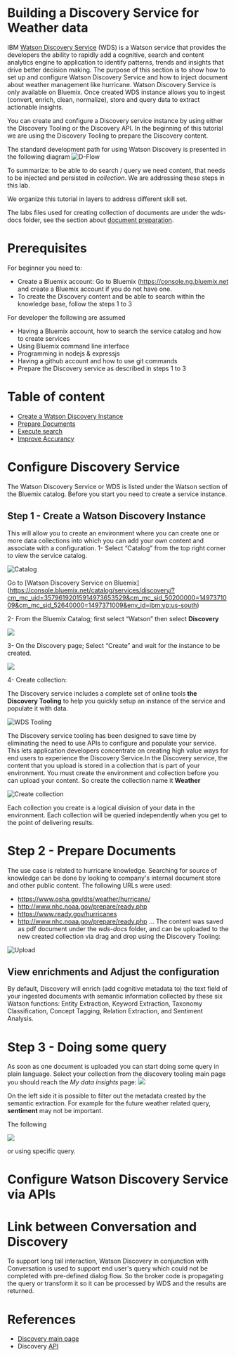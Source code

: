 # Building a Discovery Service for Weather data

IBM [Watson Discovery Service](https://www.ibm.com/watson/developercloud/discovery.html) (WDS) is a Watson service that provides the developers the ability to rapidly add a cognitive, search and content analytics engine to application to identify patterns, trends and insights that drive better decision making.
The purpose of this section is to show how to set up and configure Watson Discovery Service and how to inject document about weather management like hurricane. Watson Discovery Service is only available on Bluemix.
Once created WDS instance allows you to ingest (convert, enrich, clean, normalize), store and query data to extract actionable insights.

You can create and configure a Discovery service instance by using either the Discovery Tooling or the Discovery API. In the beginning of this tutorial we are using the Discovery Tooling to prepare the Discovery content.

The standard development path for using Watson Discovery is presented in the following diagram
![D-Flow](discovery-flow.png)

To summarize: to be able to do search / query we need content, that needs to be injected and persisted in *collection*. We are addressing these steps in this lab.

We organize this tutorial in layers to address different skill set.

The labs files used for creating collection of documents are under the wds-docs folder, see the section about [document preparation](https://github.com/ibm-cloud-architecture/refarch-cognitive-discovery-broker/blob/master/doc/tutorial/wds-lab.md#step-2---prepare-documents).

# Prerequisites
For beginner you need to:
* Create a Bluemix account: Go to Bluemix (https://console.ng.bluemix.net and create a Bluemix account if you do not have one.
* To create the Discovery content and be able to search within the knowledge base, follow the steps 1 to 3

For developer the following are assumed
* Having a Bluemix account, how to search the service catalog and how to create services
* Using Bluemix command line interface
* Programming in nodejs & expressjs
* Having a github account and how to use git commands
* Prepare the Discovery service as described in steps 1 to 3

# Table of content
* [Create a Watson Discovery Instance](https://github.com/ibm-cloud-architecture/refarch-cognitive-discovery-broker/blob/master/doc/tutorial/wds-lab.md#step-1---create-a-watson-discovery-instance)
* [Prepare Documents](https://github.com/ibm-cloud-architecture/refarch-cognitive-discovery-broker/blob/master/doc/tutorial/wds-lab.md#step-2---prepare-documents)
* [Execute search](https://github.com/ibm-cloud-architecture/refarch-cognitive-discovery-broker/blob/master/doc/tutorial/wds-lab.md#step-3---doing-some-query)
* [Improve Accurancy]()

# Configure Discovery Service
The Watson Discovery Service or WDS is listed under the Watson section of the Bluemix catalog. Before you start you need to create a service instance.


## Step 1 - Create a Watson Discovery Instance
This will allow you to create an environment where you can create one or more data collections into which you can add your own content and associate with a configuration.
1- Select “Catalog” from the top right corner to view the service catalog.  

![Catalog](catalog-access.png)

Go to [Watson Discovery Service on Bluemix] (https://console.bluemix.net/catalog/services/discovery/?cm_mc_uid=35796192015914973653529&cm_mc_sid_50200000=1497371009&cm_mc_sid_52640000=1497371009&env_id=ibm:yp:us-south)  

2- From the Bluemix Catalog; first select “Watson” then select **Discovery**  

![](wds-catalog.png)  

3- On the Discovery page; Select “Create” and wait for the instance to be created.  

![](wds-create.png)

4- Create collection:  

The Discovery service includes a complete set of online tools **the Discovery Tooling** to help you quickly setup an instance of the service and populate it with data.  

![WDS Tooling](wds-launch.png)

The Discovery service tooling has been designed to save time by eliminating the need to use APIs to configure and populate your service. This lets application developers concentrate on creating high value ways for end users to experience the Discovery Service.In the Discovery service, the content that you upload is stored in a collection that is part of your environment. You must create the environment and collection before you can upload your content. So create the collection name it **Weather**   

![Create collection](wds-collection.png)  

Each collection you create is a logical division of your data in the environment. Each collection will be queried independently when you get to the point of delivering results.

# Step 2 - Prepare Documents
The use case is related to hurricane knowledge. Searching for source of knowledge can be done by looking to company's internal document store and other public content. The following URLs were used:  

* https://www.osha.gov/dts/weather/hurricane/
* http://www.nhc.noaa.gov/prepare/ready.php
* https://www.ready.gov/hurricanes
* http://www.nhc.noaa.gov/prepare/ready.php
...
The content was saved as pdf document under the *wds-docs* folder, and can be uploaded to the new created collection via drag and drop using the Discovery Tooling:  

![Upload](doc-upload.png)

## View enrichments and Adjust the configuration
By default, Discovery will enrich (add cognitive metadata to) the text field of your ingested documents with semantic information collected by these six Watson functions: Entity Extraction, Keyword Extraction, Taxonomy Classification, Concept Tagging, Relation Extraction, and Sentiment Analysis.

# Step 3 - Doing some query
As soon as one document is uploaded you can start doing some query in plain language. Select your collection from the discovery tooling main page you should reach the *My data insights* page:
![](wds-insights.png)

On the left side it is possible to filter out the metadata created by the semantic extraction. For example for the future weather related query, **sentiment** may not be important. 

The following

![](wds-query1.png)

or using specific query.

# Configure Watson Discovery Service via APIs


# Link between Conversation and Discovery
To support long tail interaction, Watson Discovery in conjunction with Conversation is used to support end user's query which could not be completed with pre-defined dialog flow. So the broker code is propagating the query or transform it so it can be processed by WDS and the results are returned.

# References
* [Discovery main page](https://www.ibm.com/watson/developercloud/discovery.html)
* Discovery [API](https://www.ibm.com/watson/developercloud/discovery/api/v1/#introduction)
